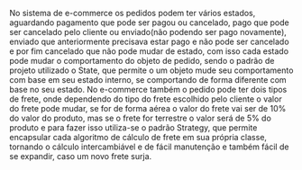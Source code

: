No sistema de e-commerce os pedidos podem ter vários estados, aguardando pagamento que pode ser pagou ou cancelado, pago que pode ser cancelado pelo cliente ou enviado(não podendo ser pago novamente), enviado que anteriormente precisava estar pago e não pode ser cancelado e por fim cancelado que não pode mudar de estado, com isso cada estado pode mudar o comportamento do objeto de pedido, sendo o padrão de projeto utilizado o State, que permite o um objeto mude seu comportamento com base em seu estado interno, se comportando de forma diferente com base no seu estado. No e-commerce também o pedido pode ter dois tipos de frete, onde dependendo do tipo do frete escolhido pelo cliente o valor do frete pode mudar, se for de forma aérea o valor do frete vai ser de 10% do valor do produto, mas se o frete for terrestre o valor será de 5% do produto e para fazer isso utiliza-se o padrão Strategy, que permite encapsular cada algoritmo de cálculo de frete em sua própria classe, tornando o cálculo intercambiável e de fácil manutenção e também fácil de se expandir, caso um novo frete surja.
